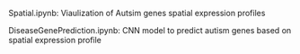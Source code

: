 Spatial.ipynb: Viaulization of Autsim genes spatial expression profiles

DiseaseGenePrediction.ipynb: CNN model to predict autism genes based on spatial expression profile
